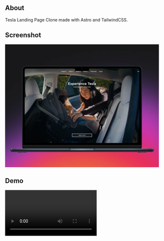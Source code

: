 ## About

Tesla Landing Page Clone made with Astro and TailwindCSS.

## Screenshot

![Tesla Screenshot](https://github.com/joseavr/astro-tesla-landing-page/blob/main/public/tesla-landing.webp)


## Demo

![Tesla Demo](https://github.com/joseavr/astro-tesla-landing-page/blob/main/public/tesla-landing.mp4)

